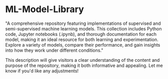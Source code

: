 # ML-Model-Library

"A comprehensive repository featuring implementations of supervised and semi-supervised machine learning models.
This collection includes Python code, Jupyter notebooks (.ipynb), and thorough documentation for each model, making it an ideal resource for both learning and experimentation. 
Explore a variety of models, compare their performance, and gain insights into how they work under different conditions."

This description will give visitors a clear understanding of the content and purpose of the repository, making it both informative and appealing.
Let me know if you'd like any adjustments!






